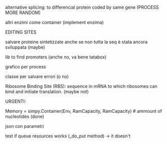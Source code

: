 alternative splicing: to differencial protein coded by same gene (PROCESS MORE RANDOM)

altri enzimi come container (implement enzima)

EDITING SITES

salvare proteine sintetizzate anche se non tutta la seq è stata ancora sviluppata (maybe)

lib to find promoters (anche no, va bene tatabox)

grafico per process

classe per salvare errori (o no)

Ribosome Binding Site (RBS): sequence in mRNA to which ribosomes can bind and initiate translation. (maybe not)


URGENTI:

Memory = simpy.Container(Env, RamCapacity, RamCapacity) # ammount of nucleotides (done)

json con parametri

test if queue resources works (_do_put method) -> it doesn't